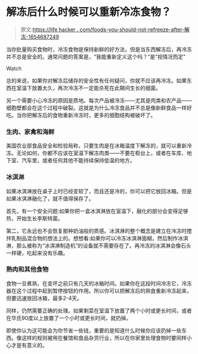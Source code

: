 # 解冻后什么时候可以重新冷冻食物？

> 原文:[https://life hacker . com/foods-you-should-not-refreeze-after-解冻-1654687249](https://lifehacker.com/foods-you-shouldnt-refreeze-after-thawing-1654687249)

当你批量购买食物时，冷冻食物是保持新鲜的好方法，但是当东西解冻后，再冷冻并不总是安全的。通常问题的答案是，“我能重新定义这个吗？”是“视情况而定”

Watch

总的来说，如果你对解冻后储存的安全性有任何疑问，你就不应该再冷冻。如果东西在室温下放置太久，再次冷冻不一定能杀死在此期间生长的细菌。

另一个需要小心冷冻的原因是质地。每次产品被冷冻——尤其是肉类和农产品——细胞壁都会在这个过程中破裂。这就是为什么冷冻食品并不总是像新鲜食品一样好吃。当你把解冻后的食物重新冷冻时，更多的细胞结构被破坏了。

### **生肉、家禽和海鲜**

美国农业部食品安全和检验局称，只要生肉是在冰箱温度下解冻的，就可以重新冷冻。无论如何，你都不应该在室温下解冻肉类——不要在柜台上，或者在车库、地下室、汽车里，或者任何其他不能持续保持低温的地方。

### **冰淇淋**

如果冰淇淋放在桌子上时已经变软了，而且还是冷的，你可以把它放回冰箱。但是如果冰淇淋融化了，就不值得保存了。

首先，有一个安全问题:如果你把一盒冰淇淋放在室温下，融化的部分会变得足够热，开始生长李斯特菌。

第二，它永远也不会恢复那种奶油般的质感。冰淇淋的整个概念是建立在冷冻时搅拌乳制品混合物的想法上的。想想看:如果你可以冷冻冰淇淋面糊，然后制作冰淇淋，那么被称为“冰淇淋制造机”的设备就不需要存在了。再冷冻的冰淇淋会像石头一样硬，吃起来没有乐趣。

### **熟肉和其他食物**

食物一旦煮熟，在变坏之前只有几天的冰箱时间。如果你在这段时间冷冻它，冷冻器在这个过程中起到暂停按钮的作用。所以你可以把解冻后的熟食重新冷冻起来，但要迅速放回冰箱，最多2-4天。

同样，仍然需要正确的处理。如果剩菜在室温下放置了两个小时或更长时间，或者在华氏90度以上放置了一个小时或更长时间，就扔掉。

即使你认为这可能会为你节省一些钱，重要的是知道什么时候你应该扔掉一些东西。像这样的规则被用在餐馆和食品杂货行业，所以在你家里处理食物时要同样小心才是有意义的。